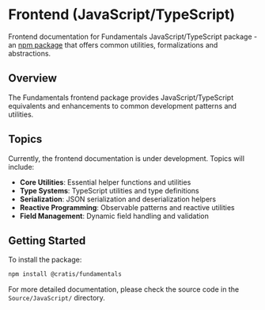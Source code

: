 # Frontend (JavaScript/TypeScript)

Frontend documentation for Fundamentals JavaScript/TypeScript package - an [npm package](https://www.npmjs.com/package/@cratis/fundamentals) that offers common utilities, formalizations and abstractions.

## Overview

The Fundamentals frontend package provides JavaScript/TypeScript equivalents and enhancements to common development patterns and utilities.

## Topics

Currently, the frontend documentation is under development. Topics will include:

- **Core Utilities**: Essential helper functions and utilities
- **Type Systems**: TypeScript utilities and type definitions  
- **Serialization**: JSON serialization and deserialization helpers
- **Reactive Programming**: Observable patterns and reactive utilities
- **Field Management**: Dynamic field handling and validation

## Getting Started

To install the package:

```bash
npm install @cratis/fundamentals
```

For more detailed documentation, please check the source code in the `Source/JavaScript/` directory.
